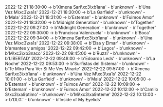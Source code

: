 2022-12-21 18:30:00 -> b'Ximena Sari\xc3\xb1ana' - b'unknown' - b'Una Vez M\xc3\xa1s'
2022-12-21 18:30:00 -> b'La Garfield' - b'unknown' - b'Mala'
2022-12-21 18:31:00 -> b'Esteman' - b'unknown' - b'Fuimos Amor'
2022-12-21 18:32:00 -> b'Midnight Generation' - b'unknown' - b'Together'
2022-12-22 09:27:00 -> b'Midnight Generation' - b'unknown' - b'Together'
2022-12-22 09:30:00 -> b'Francisca Valenzuela' - b'unknown' - b'Boca'
2022-12-22 09:34:00 -> b'Ximena Sari\xc3\xb1ana' - b'unknown' - b'Una Vez M\xc3\xa1s'
2022-12-22 09:38:00 -> b'Elsa y Elmar' - b'unknown' - b'amantes y amigos'
2022-12-22 09:42:00 -> b'Lagos' - b'unknown' - b'M\xc3\xb3naco'
2022-12-22 09:45:00 -> b'Ruzzi' - b'unknown' - b'LIBERTAD'
2022-12-22 09:49:00 -> b'Edoardo Leds' - b'unknown' - b'La Noche'
2022-12-22 09:53:00 -> b'Surfistas del Sistema' - b'unknown' - b'Te Miro Para Ver Si Me Ves Mirarte'
2022-12-22 09:57:00 -> b'Ximena Sari\xc3\xb1ana' - b'unknown' - b'Una Vez M\xc3\xa1s'
2022-12-22 10:01:00 -> b'La Garfield' - b'unknown' - b'Mala'
2022-12-22 10:05:00 -> b'Esteman' - b'unknown' - b'Fuimos Amor'
2022-12-22 10:09:00 -> b'Esteman' - b'unknown' - b'Fuimos Amor'
2022-12-22 10:12:00 -> b'Camilo S\xc3\xa9ptimo' - b'unknown' - b'Mi\xc3\xa9nteme'
2022-12-22 10:13:00 -> b'DLG.' - b'unknown' - b'Inside of My Eyelids'
